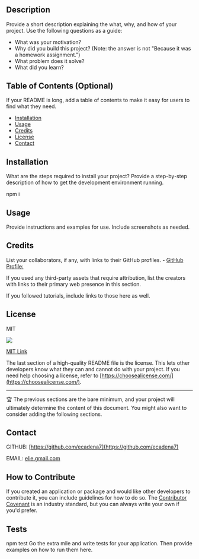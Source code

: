# 

## Description



Provide a short description explaining the what, why, and how of your project. Use the following questions as a guide:

- What was your motivation?
- Why did you build this project? (Note: the answer is not "Because it was a homework assignment.")
- What problem does it solve?
- What did you learn?

## Table of Contents (Optional)

If your README is long, add a table of contents to make it easy for users to find what they need.

- [Installation](#installation)
- [Usage](#usage)
- [Credits](#credits)
- [License](#license)
- [Contact](#contact)

## Installation

What are the steps required to install your project? Provide a step-by-step description of how to get the development environment running.

npm i

## Usage

Provide instructions and examples for use. Include screenshots as needed.



## Credits

List your collaborators, if any, with links to their GitHub profiles.
    - [GitHub Profile:](https://github.com/)

If you used any third-party assets that require attribution, list the creators with links to their primary web presence in this section.

If you followed tutorials, include links to those here as well.

## License

MIT 

![](https://img.shields.io/badge/license-MIT-orange)

[MIT Link](https://mit-license.org/)

The last section of a high-quality README file is the license. This lets other developers know what they can and cannot do with your project. If you need help choosing a license, refer to [https://choosealicense.com/](https://choosealicense.com/).

---

🏆 The previous sections are the bare minimum, and your project will ultimately determine the content of this document. You might also want to consider adding the following sections.

## Contact

GITHUB: [https://github.com/ecadena7](https://github.com/ecadena7)

EMAIL: [elie.gmail.com](mailto:elie.gmail.com)

## How to Contribute


If you created an application or package and would like other developers to contribute it, you can include guidelines for how to do so. The [Contributor Covenant](https://www.contributor-covenant.org/) is an industry standard, but you can always write your own if you'd prefer.

## Tests
  
npm test
  Go the extra mile and write tests for your application. Then provide examples on how to run them here.

